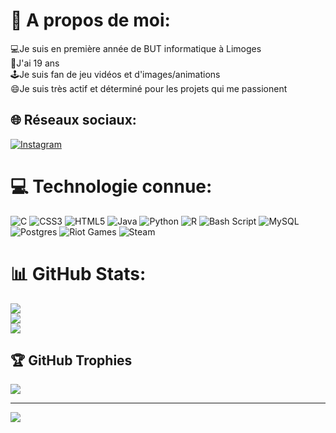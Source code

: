 # 💫 A propos de moi:
💻Je suis en première année de BUT informatique à Limoges  
🎉J'ai 19 ans  
🕹️Je suis fan de jeu vidéos et d'images/animations  
😄Je suis très actif et déterminé pour les projets qui me passionent  


## 🌐 Réseaux sociaux:
[![Instagram](https://img.shields.io/badge/Instagram-%23E4405F.svg?logo=Instagram&logoColor=white)](https://instagram.com/alexandre_dcrt_23) 

# 💻 Technologie connue:
![C](https://img.shields.io/badge/c-%2300599C.svg?style=for-the-badge&logo=c&logoColor=white) ![CSS3](https://img.shields.io/badge/css3-%231572B6.svg?style=for-the-badge&logo=css3&logoColor=white) ![HTML5](https://img.shields.io/badge/html5-%23E34F26.svg?style=for-the-badge&logo=html5&logoColor=white) ![Java](https://img.shields.io/badge/java-%23ED8B00.svg?style=for-the-badge&logo=openjdk&logoColor=white) ![Python](https://img.shields.io/badge/python-3670A0?style=for-the-badge&logo=python&logoColor=ffdd54) ![R](https://img.shields.io/badge/r-%23276DC3.svg?style=for-the-badge&logo=r&logoColor=white) ![Bash Script](https://img.shields.io/badge/bash_script-%23121011.svg?style=for-the-badge&logo=gnu-bash&logoColor=white) ![MySQL](https://img.shields.io/badge/mysql-4479A1.svg?style=for-the-badge&logo=mysql&logoColor=white) ![Postgres](https://img.shields.io/badge/postgres-%23316192.svg?style=for-the-badge&logo=postgresql&logoColor=white) ![Riot Games](https://img.shields.io/badge/riotgames-D32936.svg?style=for-the-badge&logo=riotgames&logoColor=white) ![Steam](https://img.shields.io/badge/steam-%23000000.svg?style=for-the-badge&logo=steam&logoColor=white)
# 📊 GitHub Stats:
![](https://github-readme-stats.vercel.app/api?username=LightNight6423&theme=dark&hide_border=false&include_all_commits=true&count_private=false)<br/>
![](https://github-readme-streak-stats.herokuapp.com/?user=LightNight6423&theme=dark&hide_border=false)<br/>
![](https://github-readme-stats.vercel.app/api/top-langs/?username=LightNight6423&theme=dark&hide_border=false&include_all_commits=true&count_private=false&layout=compact)

## 🏆 GitHub Trophies
![](https://github-profile-trophy.vercel.app/?username=LightNight6423&theme=radical&no-frame=false&no-bg=true&margin-w=4)

---
[![](https://visitcount.itsvg.in/api?id=LightNight6423&icon=0&color=0)](https://visitcount.itsvg.in)

<!-- Proudly created with GPRM ( https://gprm.itsvg.in ) -->


